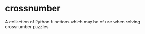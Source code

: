 # crossnumber
A collection of Python functions which may be of use when solving crossnumber puzzles
